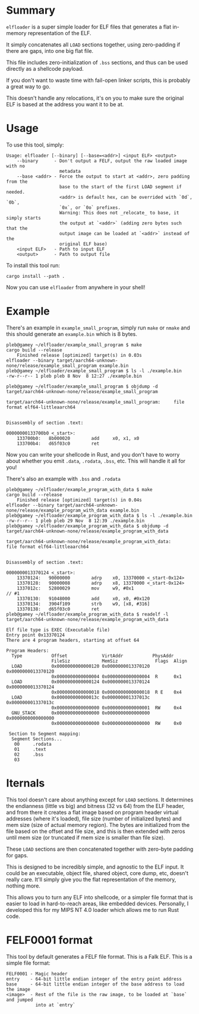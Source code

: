 # Summary

`elfloader` is a super simple loader for ELF files that generates a flat
in-memory representation of the ELF.

It simply concatenates all `LOAD` sections together, using zero-padding if
there are gaps, into one big flat file.

This file includes zero-initialization of `.bss` sections, and thus can be used
directly as a shellcode payload.

If you don't want to waste time with fail-open linker scripts, this is probably
a great way to go.

This doesn't handle any relocations, it's on you to make sure the original ELF
is based at the address you want it to be at.

# Usage

To use this tool, simply:

```
Usage: elfloader [--binary] [--base=<addr>] <input ELF> <output>
    --binary      - Don't output a FELF, output the raw loaded image with no
                    metadata
    --base <addr> - Force the output to start at <addr>, zero padding from the
                    base to the start of the first LOAD segment if needed.
                    <addr> is default hex, can be overrided with `0d`, `0b`,
                    `0x`, or `0o` prefixes.
                    Warning: This does not _relocate_ to base, it simply starts
                    the output at `<addr>` (adding zero bytes such that the
                    output image can be loaded at `<addr>` instead of the
                    original ELF base)
    <input ELF>   - Path to input ELF
    <output>      - Path to output file
```

To install this tool run:

`cargo install --path .`

Now you can use `elfloader` from anywhere in your shell!

# Example

There's an example in `example_small_program`, simply run `make` or `nmake`
and this should generate an `example.bin` which is 8 bytes.

```
pleb@gamey ~/elfloader/example_small_program $ make
cargo build --release
    Finished release [optimized] target(s) in 0.03s
elfloader --binary target/aarch64-unknown-none/release/example_small_program example.bin
pleb@gamey ~/elfloader/example_small_program $ ls -l ./example.bin 
-rw-r--r-- 1 pleb pleb 8 Nov  8 12:27 ./example.bin

pleb@gamey ~/elfloader/example_small_program $ objdump -d target/aarch64-unknown-none/release/example_small_program

target/aarch64-unknown-none/release/example_small_program:     file format elf64-littleaarch64


Disassembly of section .text:

00000000133700b0 <_start>:
    133700b0:   8b000020        add     x0, x1, x0
    133700b4:   d65f03c0        ret
```

Now you can write your shellcode in Rust, and you don't have to worry about
whether you emit `.data`, `.rodata`, `.bss`, etc. This will handle it all for
you!

There's also an example with `.bss` and `.rodata`

```
pleb@gamey ~/elfloader/example_program_with_data $ make
cargo build --release
    Finished release [optimized] target(s) in 0.04s
elfloader --binary target/aarch64-unknown-none/release/example_program_with_data example.bin
pleb@gamey ~/elfloader/example_program_with_data $ ls -l ./example.bin
-rw-r--r-- 1 pleb pleb 29 Nov  8 12:39 ./example.bin
pleb@gamey ~/elfloader/example_program_with_data $ objdump -d target/aarch64-unknown-none/release/example_program_with_data

target/aarch64-unknown-none/release/example_program_with_data:     file format elf64-littleaarch64


Disassembly of section .text:

0000000013370124 <_start>:
    13370124:   90000000        adrp    x0, 13370000 <_start-0x124>
    13370128:   90000008        adrp    x8, 13370000 <_start-0x124>
    1337012c:   52800029        mov     w9, #0x1                        // #1
    13370130:   91048000        add     x0, x0, #0x120
    13370134:   3904f109        strb    w9, [x8, #316]
    13370138:   d65f03c0        ret
pleb@gamey ~/elfloader/example_program_with_data $ readelf -l target/aarch64-unknown-none/release/example_program_with_data

Elf file type is EXEC (Executable file)
Entry point 0x13370124
There are 4 program headers, starting at offset 64

Program Headers:
  Type           Offset             VirtAddr           PhysAddr
                 FileSiz            MemSiz              Flags  Align
  LOAD           0x0000000000000120 0x0000000013370120 0x0000000013370120
                 0x0000000000000004 0x0000000000000004  R      0x1
  LOAD           0x0000000000000124 0x0000000013370124 0x0000000013370124
                 0x0000000000000018 0x0000000000000018  R E    0x4
  LOAD           0x000000000000013c 0x000000001337013c 0x000000001337013c
                 0x0000000000000000 0x0000000000000001  RW     0x4
  GNU_STACK      0x0000000000000000 0x0000000000000000 0x0000000000000000
                 0x0000000000000000 0x0000000000000000  RW     0x0

 Section to Segment mapping:
  Segment Sections...
   00     .rodata 
   01     .text 
   02     .bss 
   03     
```

# Iternals

This tool doesn't care about anything except for `LOAD` sections. It determines
the endianness (little vs big) and bitness (32 vs 64) from the ELF header,
and from there it creates a flat image based on program header virtual
addresses (where it's loaded), file size (number of initialized bytes) and
mem size (size of actual memory region). The bytes are initialized from the
file based on the offset and file size, and this is then extended with zeros
until mem size (or truncated if mem size is smaller than file size).

These `LOAD` sections are then concatenated together with zero-byte padding
for gaps.

This is designed to be incredibly simple, and agnostic to the ELF input. It
could be an executable, object file, shared object, core dump, etc, doesn't
really care. It'll simply give you the flat representation of the memory,
nothing more.

This allows you to turn any ELF into shellcode, or a simpler file format that
is easier to load in hard-to-reach areas, like embedded devices. Personally,
I developed this for my MIPS NT 4.0 loader which allows me to run Rust code.

# FELF0001 format

This tool by default generates a FELF file format. This is a Falk ELF. This
is a simple file format:

```
FELF0001 - Magic header
entry    - 64-bit little endian integer of the entry point address
base     - 64-bit little endian integer of the base address to load the image
<image>  - Rest of the file is the raw image, to be loaded at `base` and jumped
           into at `entry`
```

